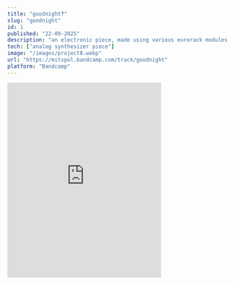 ```yaml
---
title: "goodnight‽" 
slug: "goodnight"
id: 1
published: "22-09-2025"
description: "an electronic piece, made using various eurorack modules and manipulated urban/riverside field recordings at the sound art studio of HMTM München."
tech: ["analog synthesizer piece"]
image: "/images/project8.webp"
url: "https://mitspol.bandcamp.com/track/goodnight"
platform: "Bandcamp"
---
```


<iframe style="border: 0; width: 350px; height: 442px;" src="https://bandcamp.com/EmbeddedPlayer/track=1361153314/size=large/bgcol=ffffff/linkcol=63b2cc/tracklist=false/transparent=true/" seamless><a href="https://mitspol.bandcamp.com/track/goodnight">goodnight‽ by Mitspol</a></iframe>